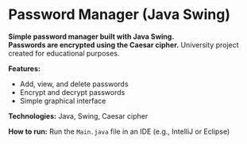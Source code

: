 # **Password Manager (Java Swing)**

**Simple password manager built with Java Swing.**  
**Passwords are encrypted using the Caesar cipher.**
University project created for educational purposes.

**Features:**  
- Add, view, and delete passwords  
- Encrypt and decrypt passwords  
- Simple graphical interface  

**Technologies:** Java, Swing, Caesar cipher  

**How to run:** Run the `Main.java` file in an IDE (e.g., IntelliJ or Eclipse)  


